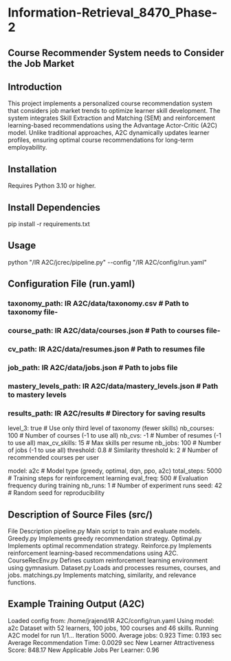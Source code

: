 # Information-Retrieval_8470_Phase-2
## Course Recommender System needs to Consider the Job Market 
## Introduction
This project implements a personalized course recommendation system that considers job market trends to optimize learner skill development. The system integrates Skill Extraction and Matching (SEM) and reinforcement learning-based recommendations using the Advantage Actor-Critic (A2C) model. Unlike traditional approaches, A2C dynamically updates learner profiles, ensuring optimal course recommendations for long-term employability.
## Installation
Requires Python 3.10 or higher.
## Install Dependencies
pip install -r requirements.txt
## Usage
python "/IR A2C/jcrec/pipeline.py" --config "/IR A2C/config/run.yaml"
## Configuration File (run.yaml)
### taxonomy_path: IR A2C/data/taxonomy.csv  # Path to taxonomy file-
### course_path: IR A2C/data/courses.json  # Path to courses file-
### cv_path: IR A2C/data/resumes.json  # Path to resumes file
### job_path: IR A2C/data/jobs.json  # Path to jobs file
### mastery_levels_path: IR A2C/data/mastery_levels.json  # Path to mastery levels
### results_path: IR A2C/results  # Directory for saving results

level_3: true  # Use only third level of taxonomy (fewer skills)
nb_courses: 100  # Number of courses (-1 to use all)
nb_cvs: -1  # Number of resumes (-1 to use all)
max_cv_skills: 15  # Max skills per resume
nb_jobs: 100  # Number of jobs (-1 to use all)
threshold: 0.8  # Similarity threshold
k: 2  # Number of recommended courses per user

model: a2c  # Model type (greedy, optimal, dqn, ppo, a2c)
total_steps: 5000  # Training steps for reinforcement learning
eval_freq: 500  # Evaluation frequency during training
nb_runs: 1  # Number of experiment runs
seed: 42  # Random seed for reproducibility
## Description of Source Files (src/)
File	Description
pipeline.py	Main script to train and evaluate models.
Greedy.py	Implements greedy recommendation strategy.
Optimal.py	Implements optimal recommendation strategy.
Reinforce.py	Implements reinforcement learning-based recommendations using A2C.
CourseRecEnv.py	Defines custom reinforcement learning environment using gymnasium.
Dataset.py	Loads and processes resumes, courses, and jobs.
matchings.py	Implements matching, similarity, and relevance functions.
## Example Training Output (A2C)
Loaded config from: /home/jrajend/IR A2C/config/run.yaml
Using model: a2c
Dataset with 52 learners, 100 jobs, 100 courses and 46 skills.
Running A2C model for run 1/1...
Iteration 5000. Average jobs: 0.923 Time: 0.193 sec
Average Recommendation Time: 0.0029 sec
New Learner Attractiveness Score: 848.17
New Applicable Jobs Per Learner: 0.96






